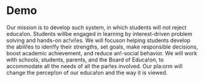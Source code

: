 # Demo


Our mission is to develop such system, in which students will not reject educa!on. Students willbe engaged in learning by interest-driven problem solving and hands-on ac!vi!es. We will focuson helping students develop the abili!es to iden!fy their strengths, set goals, make responsible decisions, boost academic achievement, and reduce an!-social behavior. We will work with schools, students, parents, and the Board of Educa!on, to accommodate all the needs of all the par!es involved. Our pla:orm will change the percep!on of our educa!on and the way it is viewed.
